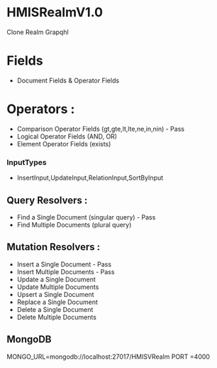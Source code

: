 # HMISRealmV1.0
Clone Realm Grapqhl

# Fields 
 - Document Fields & Operator Fields

# Operators :
 - Comparison Operator Fields (gt,gte,lt,lte,ne,in,nin) - Pass
 - Logical Operator Fields (AND, OR)
 - Element Operator Fields (exists)

### InputTypes 
  - InsertInput,UpdateInput,RelationInput,SortByInput

## Query Resolvers :
 - Find a Single Document (singular query) - Pass
 - Find Multiple Documents (plural query)
 
## Mutation Resolvers :
 - Insert a Single Document - Pass
 - Insert Multiple Documents - Pass
 - Update a Single Document
 - Update Multiple Documents
 - Upsert a Single Document
 - Replace a Single Document
 - Delete a Single Document
 - Delete Multiple Documents

## MongoDB 
MONGO_URL=mongodb://localhost:27017/HMISVRealm
PORT =4000